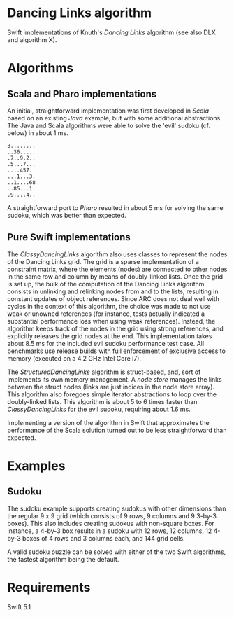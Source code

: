 # Dancing Links algorithm

Swift implementations of Knuth's *Dancing Links* algorithm (see also DLX and algorithm X).

# Algorithms

## Scala and Pharo implementations

An initial, straightforward implementation was first developed in *Scala* based on an existing *Java* example, but with some additional abstractions. The Java and Scala algorithms were able to solve the 'evil' sudoku (cf. below) in about 1 ms.

    8........
    ..36.....
    .7..9.2..
    .5...7...
    ....457..
    ...1...3.
    ..1....68
    ..85...1.
    .9....4..

A straightforward port to *Pharo* resulted in about 5 ms for solving the same sudoku, which was better than expected.

## Pure Swift implementations

The *ClassyDancingLinks* algorithm also uses classes to represent the nodes of the Dancing Links grid. The grid is a sparse implementation of a constraint matrix, where the elements (nodes) are connected to other nodes in the same row and column by means of doubly-linked lists. Once the grid is set up, the bulk of the computation of the Dancing Links algorithm consists in unlinking and relinking nodes from and to the lists, resulting in constant updates of object references. Since ARC does not deal well with cycles in the context of this algorithm, the choice was made to not use weak or unowned references (for instance, tests actually indicated a substantial performance loss when using weak references). Instead, the algorithm keeps track of the nodes in the grid using strong references, and explicitly releases the grid nodes at the end. This implementation takes about 8.5 ms for the included evil sudoku performance test case. All benchmarks use release builds with full enforcement of exclusive access to memory (executed on a 4.2 GHz Intel Core i7).

The *StructuredDancingLinks* algorithm is struct-based, and, sort of implements its own memory management. A *node store* manages the links between the struct nodes (links are just indices in the node store array). This algorithm also foregoes simple iterator abstractions to loop over the doubly-linked lists. This algorithm is about 5 to 6 times faster than *ClassyDancingLinks* for the evil sudoku, requiring about 1.6 ms.

Implementing a version of the algorithm in Swift that approximates the performance of the Scala solution turned out to be less straightforward than expected.

# Examples

## Sudoku

The sudoku example supports creating sudokus with other dimensions than the regular 9 x 9 grid (which consists of 9 rows, 9 columns and 9 3-by-3 boxes). This also includes creating sudokus with non-square boxes. For instance, a 4-by-3 box results in a sudoku with 12 rows, 12 columns, 12 4-by-3 boxes of 4 rows and 3 columns each, and 144 grid cells.

A valid sudoku puzzle can be solved with either of the two Swift algorithms, the fastest algorithm being the default.

# Requirements

Swift 5.1

